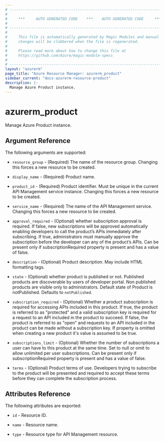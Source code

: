```yaml
---
# ----------------------------------------------------------------------------
#
#     ***     AUTO GENERATED CODE    ***    AUTO GENERATED CODE     ***
#
# ----------------------------------------------------------------------------
#
#     This file is automatically generated by Magic Modules and manual
#     changes will be clobbered when the file is regenerated.
#
#     Please read more about how to change this file at
#     https://github.com/Azure/magic-module-specs
#
# ----------------------------------------------------------------------------
layout: "azurerm"
page_title: "Azure Resource Manager: azurerm_product"
sidebar_current: "docs-azurerm-resource-product"
description: |-
  Manage Azure Product instance.
---
```


# azurerm_product

Manage Azure Product instance.


## Argument Reference

The following arguments are supported:

* `resource_group` - (Required) The name of the resource group. Changing this forces a new resource to be created.

* `display_name` - (Required) Product name.

* `product_id` - (Required) Product identifier. Must be unique in the current API Management service instance. Changing this forces a new resource to be created.

* `service_name` - (Required) The name of the API Management service. Changing this forces a new resource to be created.

* `approval_required` - (Optional) whether subscription approval is required. If false, new subscriptions will be approved automatically enabling developers to call the product’s APIs immediately after subscribing. If true, administrators must manually approve the subscription before the developer can any of the product’s APIs. Can be present only if subscriptionRequired property is present and has a value of false.

* `description` - (Optional) Product description. May include HTML formatting tags.

* `state` - (Optional) whether product is published or not. Published products are discoverable by users of developer portal. Non published products are visible only to administrators. Default state of Product is notPublished. Defaults to `notPublished`.

* `subscription_required` - (Optional) Whether a product subscription is required for accessing APIs included in this product. If true, the product is referred to as "protected" and a valid subscription key is required for a request to an API included in the product to succeed. If false, the product is referred to as "open" and requests to an API included in the product can be made without a subscription key. If property is omitted when creating a new product it's value is assumed to be true.

* `subscriptions_limit` - (Optional) Whether the number of subscriptions a user can have to this product at the same time. Set to null or omit to allow unlimited per user subscriptions. Can be present only if subscriptionRequired property is present and has a value of false.

* `terms` - (Optional) Product terms of use. Developers trying to subscribe to the product will be presented and required to accept these terms before they can complete the subscription process.

## Attributes Reference

The following attributes are exported:

* `id` - Resource ID.

* `name` - Resource name.

* `type` - Resource type for API Management resource.
